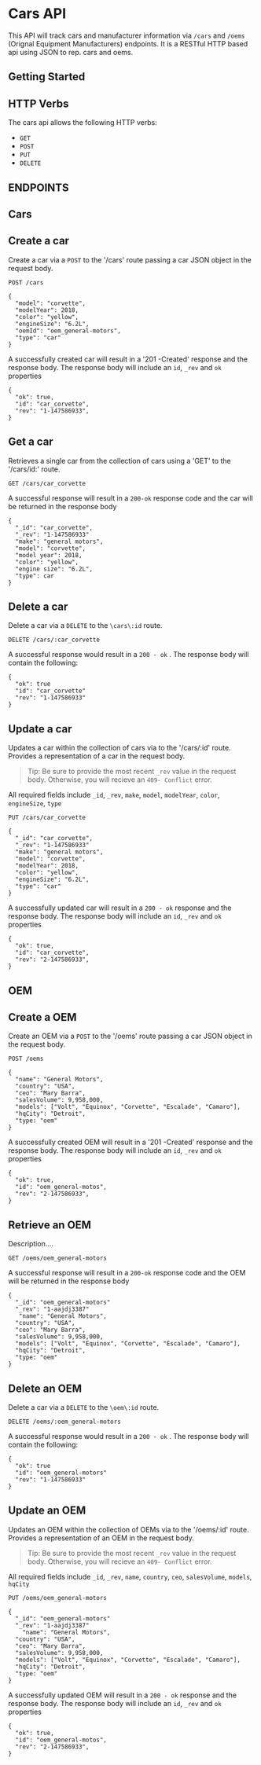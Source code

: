 # Cars API

This API will track cars and manufacturer information via `/cars` and `/oems` (Orignal Equipment Manufacturers) endpoints. It is a RESTful HTTP based api using JSON to rep. cars and oems.

## Getting Started

## HTTP Verbs
The cars api allows the following HTTP verbs:

- `GET`
- `POST`
- `PUT`
- `DELETE`

## ENDPOINTS

## Cars

## Create a car
Create a car via a `POST` to the '/cars' route passing a car JSON object in the request body.

```
POST /cars

{
  "model": "corvette",
  "modelYear": 2018,
  "color": "yellow",
  "engineSize": "6.2L",
  "oemId": "oem_general-motors",
  "type": "car"
}
```
A successfully created car will result in a '201 -Created' response and the response body. The response body will include an `id`,  `_rev` and `ok` properties

```
{
  "ok": true,
  "id": "car_corvette",
  "rev": "1-147586933",
}
```

## Get a car

Retrieves a single car from the collection of cars using a 'GET' to the '/cars/id:' route.

```
GET /cars/car_corvette
```
A successful response will result in a `200-ok` response code and the car will be returned in the response body

```
{
  "_id": "car_corvette",
  "_rev": "1-147586933"
  "make": "general motors",
  "model": "corvette",
  "model year": 2018,
  "color": "yellow",
  "engine size": "6.2L",
  "type": car
}

```
## Delete a car

Delete a car via a `DELETE` to the `\cars\:id` route.

```
DELETE /cars/:car_corvette
```

A successful response would result in a `200 - ok` . The response body will contain the following:

```
{
  "ok": true
  "id": "car_corvette"
  "rev": "1-147586933"
}
```

## Update a car
Updates a car within the collection of cars via to the '/cars/:id' route. Provides a representation of a car in the request body.

>Tip: Be sure to provide the most recent `_rev` value in the request body. Otherwise, you will recieve an `409- Conflict` error.

All required fields include `_id`, `_rev`, `make`, `model`, `modelYear`, `color`, `engineSize`, `type`

```
PUT /cars/car_corvette

{
  "_id": "car_corvette",
  "_rev": "1-147586933"
  "make": "general motors",
  "model": "corvette",
  "modelYear": 2018,
  "color": "yellow",
  "engineSize": "6.2L",
  "type": "car"
}
```

A successfully updated car will result in a `200 - ok` response and the response body. The response body will include an `id`,  `_rev` and `ok` properties

```
{
  "ok": true,
  "id": "car_corvette",
  "rev": "2-147586933",
}
```


## OEM
## Create a OEM
Create an OEM via a `POST` to the '/oems' route passing a car JSON object in the request body.

```
POST /oems

{
  "name": "General Motors",
  "country": "USA",
  "ceo": "Mary Barra",
  "salesVolume": 9,958,000,
  "models": ["Volt", "Equinox", "Corvette", "Escalade", "Camaro"],
  "hqCity": "Detroit",
  "type: "oem"
}
```
A successfully created OEM will result in a '201 -Created' response and the response body. The response body will include an `id`,  `_rev` and `ok` properties

```
{
  "ok": true,
  "id": "oem_general-motos",
  "rev": "2-147586933",
}
```
## Retrieve an OEM
Description....

```
GET /oems/oem_general-motors
```
A successful response will result in a `200-ok` response code and the OEM will be returned in the response body


```
{
  "_id": "oem_general-motors"
  "_rev": "1-aajdj3387"
   "name": "General Motors",
  "country": "USA",
  "ceo": "Mary Barra",
  "salesVolume": 9,958,000,
  "models": ["Volt", "Equinox", "Corvette", "Escalade", "Camaro"],
  "hqCity": "Detroit",
  "type: "oem"
}
```

## Delete an OEM

Delete a car via a `DELETE` to the `\oem\:id` route.

```
DELETE /oems/:oem_general-motors
```

A successful response would result in a `200 - ok` . The response body will contain the following:

```
{
  "ok": true
  "id": "oem_general-motors"
  "rev": "1-147586933"
}
```

## Update an OEM
Updates an OEM within the collection of OEMs via to the '/oems/:id' route. Provides a representation of an OEM in the request body.

>Tip: Be sure to provide the most recent `_rev` value in the request body. Otherwise, you will recieve an `409- Conflict` error.

All required fields include `_id`, `_rev`, `name`, `country`, `ceo`, `salesVolume`, `models`, `hqCity`

```
PUT /oems/oem_general-motors

{
  "_id": "oem_general-motors"
  "_rev": "1-aajdj3387"
    "name": "General Motors",
  "country": "USA",
  "ceo": "Mary Barra",
  "salesVolume": 9,958,000,
  "models": ["Volt", "Equinox", "Corvette", "Escalade", "Camaro"],
  "hqCity": "Detroit",
  "type: "oem"
}
```

A successfully updated OEM will result in a `200 - ok` response and the response body. The response body will include an `id`,  `_rev` and `ok` properties

```
{
  "ok": true,
  "id": "oem_general-motos",
  "rev": "2-147586933",
}
```

